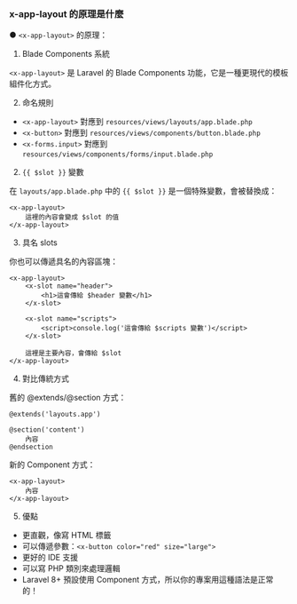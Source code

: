 
### x-app-layout 的原理是什麼

● `<x-app-layout>` 的原理：

  1. Blade Components 系統

  `<x-app-layout>` 是 Laravel 的 Blade Components 功能，它是一種更現代的模板組件化方式。

  2. 命名規則

  - `<x-app-layout>` 對應到 `resources/views/layouts/app.blade.php`
  - `<x-button>` 對應到 `resources/views/components/button.blade.php`
  - `<x-forms.input>` 對應到 `resources/views/components/forms/input.blade.php`

  2. `{{ $slot }}` 變數

  在 `layouts/app.blade.php` 中的 `{{ $slot }}` 是一個特殊變數，會被替換成：
  ```
  <x-app-layout>
      這裡的內容會變成 $slot 的值
  </x-app-layout>
  ```

  3. 具名 slots

  你也可以傳遞具名的內容區塊：
  ```
  <x-app-layout>
      <x-slot name="header">
          <h1>這會傳給 $header 變數</h1>
      </x-slot>

      <x-slot name="scripts">
          <script>console.log('這會傳給 $scripts 變數')</script>
      </x-slot>

      這裡是主要內容，會傳給 $slot
  </x-app-layout>
  ```

  4. 對比傳統方式

  舊的 @extends/@section 方式：
```
@extends('layouts.app')

@section('content')
    內容
@endsection
```

  新的 Component 方式：
```
<x-app-layout>
    內容
</x-app-layout>
```

5. 優點

  - 更直觀，像寫 HTML 標籤
  - 可以傳遞參數：`<x-button color="red" size="large">`
  - 更好的 IDE 支援
  - 可以寫 PHP 類別來處理邏輯
  - Laravel 8+ 預設使用 Component 方式，所以你的專案用這種語法是正常的！